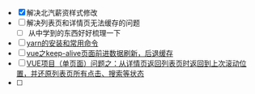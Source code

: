 - [x] 解决北汽薪资样式修改
- [ ] 解决列表页和详情页无法缓存的问题
  - [ ] 从中学到的东西好好梳理一下
- [ ]  [yarn的安装和常用命令](https://www.cnblogs.com/tu-0718/p/12571143.html)
- [ ]  [vue之keep-alive页面前进数据刷新，后退缓存](https://blog.csdn.net/cyyy1223/article/details/80192218?utm_medium=distribute.pc_relevant.none-task-blog-OPENSEARCH-3.control&depth_1-utm_source=distribute.pc_relevant.none-task-blog-OPENSEARCH-3.control)
- [ ]  [VUE项目（单页面）问题之：从详情页返回列表页时返回到上次滚动位置，并还原列表页所有点击、搜索等状态](https://blog.csdn.net/yan263364/article/details/84402595)
- [ ]  